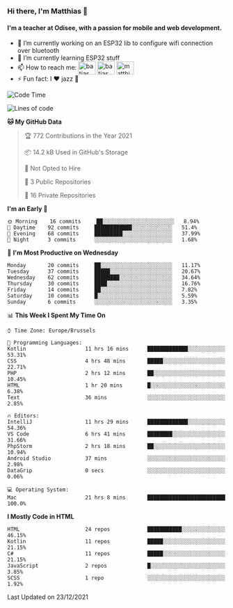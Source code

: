 ### Hi there, I'm Matthias 👋

#### I'm a teacher at Odisee, with a passion for mobile and web development.

- 🔭 I’m currently working on an ESP32 lib to configure wifi connection over bluetooth
- 🌱 I’m currently learning ESP32 stuff
- 📫 How to reach me: <a href="https://dev.to/batjas" target="_blank"><img align="center" src="https://raw.githubusercontent.com/rahuldkjain/github-profile-readme-generator/master/src/images/icons/Social/devto.svg" alt="batjas" height="30" width="40" /></a>
<a href="https://twitter.com/batjas" target="_blank"><img align="center" src="https://raw.githubusercontent.com/rahuldkjain/github-profile-readme-generator/master/src/images/icons/Social/twitter.svg" alt="batjas" height="30" width="40" /></a>
<a href="https://linkedin.com/in/matthiasdruwé" target="_blank"><img align="center" src="https://raw.githubusercontent.com/rahuldkjain/github-profile-readme-generator/master/src/images/icons/Social/linked-in-alt.svg" alt="matthiasdruwé" height="30" width="40" /></a>
- ⚡ Fun fact: I ❤ jazz 🎷


<!--START_SECTION:waka-->
![Code Time](http://img.shields.io/badge/Code%20Time-62%20hrs%2015%20mins-blue)

![Lines of code](https://img.shields.io/badge/From%20Hello%20World%20I%27ve%20Written-50%20Thousand%20lines%20of%20code-blue)

**🐱 My GitHub Data** 

> 🏆 772 Contributions in the Year 2021
 > 
> 📦 14.2 kB Used in GitHub's Storage 
 > 
> 🚫 Not Opted to Hire
 > 
> 📜 3 Public Repositories 
 > 
> 🔑 16 Private Repositories  
 > 
**I'm an Early 🐤** 

```text
🌞 Morning    16 commits     ██░░░░░░░░░░░░░░░░░░░░░░░   8.94% 
🌆 Daytime    92 commits     ████████████░░░░░░░░░░░░░   51.4% 
🌃 Evening    68 commits     █████████░░░░░░░░░░░░░░░░   37.99% 
🌙 Night      3 commits      ░░░░░░░░░░░░░░░░░░░░░░░░░   1.68%

```
📅 **I'm Most Productive on Wednesday** 

```text
Monday       20 commits     ██░░░░░░░░░░░░░░░░░░░░░░░   11.17% 
Tuesday      37 commits     █████░░░░░░░░░░░░░░░░░░░░   20.67% 
Wednesday    62 commits     ████████░░░░░░░░░░░░░░░░░   34.64% 
Thursday     30 commits     ████░░░░░░░░░░░░░░░░░░░░░   16.76% 
Friday       14 commits     ██░░░░░░░░░░░░░░░░░░░░░░░   7.82% 
Saturday     10 commits     █░░░░░░░░░░░░░░░░░░░░░░░░   5.59% 
Sunday       6 commits      ░░░░░░░░░░░░░░░░░░░░░░░░░   3.35%

```


📊 **This Week I Spent My Time On** 

```text
⌚︎ Time Zone: Europe/Brussels

💬 Programming Languages: 
Kotlin                   11 hrs 16 mins      █████████████░░░░░░░░░░░░   53.31% 
CSS                      4 hrs 48 mins       █████░░░░░░░░░░░░░░░░░░░░   22.71% 
PHP                      2 hrs 12 mins       ██░░░░░░░░░░░░░░░░░░░░░░░   10.45% 
HTML                     1 hr 20 mins        █░░░░░░░░░░░░░░░░░░░░░░░░   6.38% 
Text                     36 mins             ░░░░░░░░░░░░░░░░░░░░░░░░░   2.85%

🔥 Editors: 
IntelliJ                 11 hrs 29 mins      █████████████░░░░░░░░░░░░   54.36% 
VS Code                  6 hrs 41 mins       ████████░░░░░░░░░░░░░░░░░   31.66% 
PhpStorm                 2 hrs 18 mins       ██░░░░░░░░░░░░░░░░░░░░░░░   10.94% 
Android Studio           37 mins             ░░░░░░░░░░░░░░░░░░░░░░░░░   2.98% 
DataGrip                 0 secs              ░░░░░░░░░░░░░░░░░░░░░░░░░   0.06%

💻 Operating System: 
Mac                      21 hrs 8 mins       █████████████████████████   100.0%

```

**I Mostly Code in HTML** 

```text
HTML                     24 repos            ███████████░░░░░░░░░░░░░░   46.15% 
Kotlin                   11 repos            █████░░░░░░░░░░░░░░░░░░░░   21.15% 
C#                       11 repos            █████░░░░░░░░░░░░░░░░░░░░   21.15% 
JavaScript               2 repos             █░░░░░░░░░░░░░░░░░░░░░░░░   3.85% 
SCSS                     1 repo              ░░░░░░░░░░░░░░░░░░░░░░░░░   1.92%

```



 Last Updated on 23/12/2021
<!--END_SECTION:waka-->
